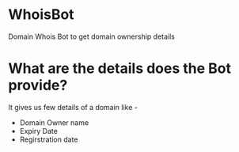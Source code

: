 # WhoisBot
Domain Whois Bot to get domain ownership details

# What are the details does the Bot provide?
It gives us few details of a domain like -
- Domain Owner name
- Expiry Date
- Regirstration date

